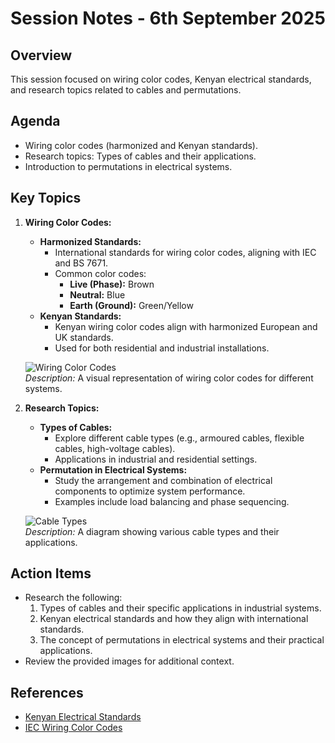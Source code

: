 # Session Notes - 6th September 2025

## Overview
This session focused on wiring color codes, Kenyan electrical standards, and research topics related to cables and permutations.

## Agenda
- Wiring color codes (harmonized and Kenyan standards).
- Research topics: Types of cables and their applications.
- Introduction to permutations in electrical systems.

## Key Topics
1. **Wiring Color Codes:**
   - **Harmonized Standards:**
     - International standards for wiring color codes, aligning with IEC and BS 7671.
     - Common color codes:
       - **Live (Phase):** Brown
       - **Neutral:** Blue
       - **Earth (Ground):** Green/Yellow
   - **Kenyan Standards:**
     - Kenyan wiring color codes align with harmonized European and UK standards.
     - Used for both residential and industrial installations.

   ![Wiring Color Codes](./IMG_20250609_102059_camara.jpg)  
   *Description:* A visual representation of wiring color codes for different systems.

2. **Research Topics:**
   - **Types of Cables:**
     - Explore different cable types (e.g., armoured cables, flexible cables, high-voltage cables).
     - Applications in industrial and residential settings.
   - **Permutation in Electrical Systems:**
     - Study the arrangement and combination of electrical components to optimize system performance.
     - Examples include load balancing and phase sequencing.

   ![Cable Types](./IMG_20250609_102251_camara.jpg)  
   *Description:* A diagram showing various cable types and their applications.

## Action Items
- Research the following:
  1. Types of cables and their specific applications in industrial systems.
  2. Kenyan electrical standards and how they align with international standards.
  3. The concept of permutations in electrical systems and their practical applications.
- Review the provided images for additional context.

## References
- [Kenyan Electrical Standards](https://www.kebs.org)
- [IEC Wiring Color Codes](https://www.iec.ch)